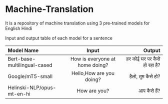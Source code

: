 # Machine-Translation
It is a repository of machine translation using 3 pre-trained models for English Hindi

Input and output table of each model for a sentence

| Model Name                     | Input                              | Output                      |
| :---                           |     :---:                          |          ---:               |
| Bert-base-multilingual-cased   | How is everyone at home doing?     |हर कोई घर पर कैसे हो रहा है?    |
| Google/mT5-small               | Hello,How are you doing?           | हैलो, तुम कैसे हो?             |
| Helinski-NLP/opus-mt-en-hi     | How are you?                       | आप कैसे हैं?                  |

